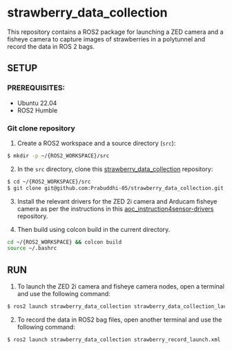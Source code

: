 # strawberry_data_collection

This repository contains a ROS2 package for launching a ZED camera and a fisheye camera to capture images of strawberries in a polytunnel and record the data in ROS 2 bags.

## SETUP 

### PREREQUISITES:
- Ubuntu 22.04
- ROS2 Humble

### Git clone repository
1. Create a ROS2 workspace and a source directory (`src`):
```bash
$ mkdir -p ~/{ROS2_WORKSPACE}/src
```
2. In the `src` directory, clone this [strawberry_data_collection](https://github.com/Prabuddhi-05/strawberry_data_collection.git) repository:
```bash
$ cd ~/{ROS2_WORKSPACE}/src
$ git clone git@github.com:Prabuddhi-05/strawberry_data_collection.git
```
3. Install the relevant drivers for the ZED 2i camera and Arducam fisheye camera as per the instructions in this [aoc_instruction4sensor-drivers](https://github.com/Cyano0/aoc_instruction4sensor-drivers.git) repository.
   
4. Then build using colcon build in the current directory.
```bash
cd ~/{ROS2_WORKSPACE} && colcon build
source ~/.bashrc 
```
## RUN
1. To launch the ZED 2i camera and fisheye camera nodes, open a terminal and use the following command:
```bash
$ ros2 launch strawberry_data_collection strawberry_data_collection_launch.xml
```
2. To record the data in ROS2 bag files, open another terminal and use the following command: 

```bash
$ ros2 launch strawberry_data_collection strawberry_record_launch.xml
```

